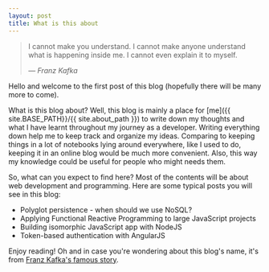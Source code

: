 ```yaml
---
layout: post
title: What is this about
---
```


> I cannot make you understand. I cannot make anyone understand what is happening inside me. I cannot even explain it to myself.
> 
> &mdash; <cite>Franz Kafka</cite>

Hello and welcome to the first post of this blog (hopefully there will be many more to come).

What is this blog about?
Well, this blog is mainly a place for [me]({{ site.BASE_PATH}}/{{ site.about_path }}) to write down my thoughts and what I have learnt throughout my journey as a developer. Writing everything down help me to keep track and organize my ideas. Comparing to keeping things in a lot of notebooks lying around everywhere, like I used to do, keeping it in an online blog would be much more convenient. Also, this way my knowledge could be useful for people who might needs them.


So, what can you expect to find here?
Most of the contents will be about web development and programming. Here are some typical posts you will see in this blog:
- Polyglot persistence - when should we use NoSQL?
- Applying Functional Reactive Programming to large JavaScript projects
- Building isomorphic JavaScript app with NodeJS
- Token-based authentication with AngularJS


Enjoy reading! Oh and in case you're wondering about this blog's name, it's from [Franz Kafka's famous story](https://www.gutenberg.org/files/5200/5200-h/5200-h.htm).
